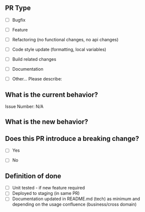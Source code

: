 ## PR Type

<!-- Please check the one that applies to this PR using "x". Choose only one -->

- [ ] Bugfix
- [ ] Feature
- [ ] Refactoring (no functional changes, no api changes)
- [ ] Code style update (formatting, local variables)
- [ ] Build related changes
- [ ] Documentation
- [ ] Other... Please describe:


## What is the current behavior?
<!-- Please describe the current behavior that you are modifying, or link to a relevant issue. -->

Issue Number: N/A

## What is the new behavior?


## Does this PR introduce a breaking change?

- [ ] Yes
- [ ] No


<!-- If this PR contains a breaking change, please describe the impact and migration path for existing applications below. -->

## Definition of done

- [ ] Unit tested - if new feature required
- [ ] Deployed to staging (in same PR)
- [ ] Documentation updated in README.md (tech) as minimum and depending on the usage confluence (business/cross domain)
